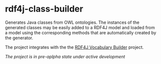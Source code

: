 # rdf4j-class-builder
Generates Java classes from OWL ontologies. The instances of the generated classes may be easily added to a RDF4J
model and loaded from a model using the corresponding methods that are automatically created by the generator.

The project integrates with the the [RDF4J Vocabulary Builder](https://github.com/radkovo/rdf4j-vocab-builder) project.

*The project is in pre-aplpha state under active development*
